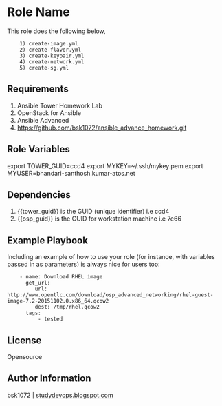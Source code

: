 Role Name
=========

This role does the following below,

        1) create-image.yml
        2) create-flavor.yml
        3) create-keypair.yml
        4) create-network.yml
        5) create-sg.yml

Requirements
------------

  1) Ansible Tower Homework Lab
  2) OpenStack for Ansible
  3) Ansible Advanced
  4) https://github.com/bsk1072/ansible_advance_homework.git

Role Variables
--------------

export TOWER_GUID=ccd4
export MYKEY=~/.ssh/mykey.pem
export MYUSER=bhandari-santhosh.kumar-atos.net

Dependencies
------------

 1) {{tower_guid}} is the GUID (unique identifier) i.e ccd4
  2) {{osp_guid}} is the GUID for workstation machine i.e 7e66

Example Playbook
----------------

Including an example of how to use your role (for instance, with variables passed in as parameters) is always nice for users too:

        - name: Download RHEL image
          get_url:
             url: http://www.opentlc.com/download/osp_advanced_networking/rhel-guest-image-7.2-20151102.0.x86_64.qcow2
             dest: /tmp/rhel.qcow2
          tags:
              - tested
License
-------

Opensource

Author Information
------------------

bsk1072 | [studydevops.blogspot.com](http://studydevops.blogspot.com/)
